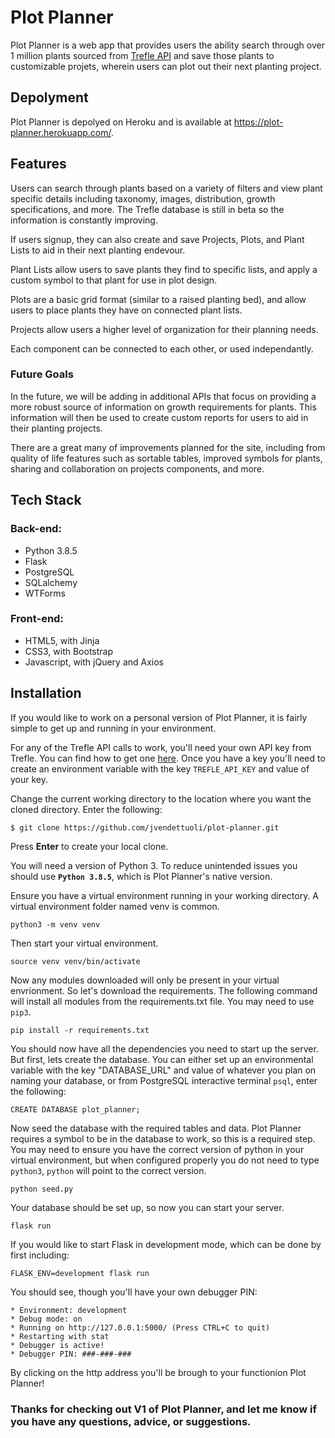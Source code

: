 # Plot Planner
Plot Planner is a web app that provides users the ability search through over 1 million plants sourced from [Trefle API](https://trefle.io/) and save those plants to customizable projets, wherein users can plot out their next planting project.

## Depolyment
Plot Planner is depolyed on Heroku and is available at https://plot-planner.herokuapp.com/.

## Features
Users can search through plants based on a variety of filters and view plant specific details including taxonomy, images, distribution, growth specifications, and more. The Trefle database is still in beta so the information is constantly improving.

If users signup, they can also create and save Projects, Plots, and Plant Lists to aid in their next planting endevour. 

Plant Lists allow users to save plants they find to specific lists, and apply a custom symbol to that plant for use in plot design. 

Plots are a basic grid format (similar to a raised planting bed), and allow users to place plants they have on connected plant lists.

Projects allow users a higher level of organization for their planning needs. 

Each component can be connected to each other, or used independantly. 

### Future Goals
In the future, we will be adding in additional APIs that focus on providing a more robust source of information on growth requirements for plants. This information will then be used to create custom reports for users to aid in their planting projects.

There are a great many of improvements planned for the site, including from quality of life features such as sortable tables, improved symbols for plants, sharing and collaboration on projects components, and more.

## Tech Stack
### Back-end:
 - Python 3.8.5 
 - Flask
 - PostgreSQL
 - SQLalchemy
 - WTForms
 
### Front-end:
 - HTML5, with Jinja
 - CSS3, with Bootstrap
 - Javascript, with jQuery and Axios

## Installation
If you would like to work on a personal version of Plot Planner, it is fairly simple to get up and running in your environment.

For any of the Trefle API calls to work, you'll need your own API key from Trefle. You can find how to get one [here](https://docs.trefle.io/docs/guides/getting-started). Once you have a key you'll need to create an environment variable with the key `TREFLE_API_KEY` and value of your key.

Change the current working directory to the location where you want the cloned directory. Enter the following:

    $ git clone https://github.com/jvendettuoli/plot-planner.git

Press **Enter** to create your local clone.

You will need a version of Python 3. To reduce unintended issues you should use **`Python 3.8.5`**, which is Plot Planner's native version.

Ensure you have a virtual environment running in your working directory. A virtual environment folder named venv is common.

    python3 -m venv venv

Then start your virtual environment.

    source venv venv/bin/activate

Now any modules downloaded will only be present in your virtual envrionment. So let's download the requirements. The following command will install all modules from the requirements.txt file. You may need to use `pip3`.

    pip install -r requirements.txt

You should now have all the dependencies you need to start up the server. But first, lets create the database. You can either set up an environmental variable with the key "DATABASE_URL" and value of whatever you plan on naming your database, or from PostgreSQL interactive terminal `psql`, enter the following:

    CREATE DATABASE plot_planner;

Now seed the database with the required tables and data. Plot Planner requires a symbol to be in the database to work, so this is a required step. You may need to ensure you have the correct version of python in your virtual environment, but when configured properly you do not need to type `python3`, `python` will point to the correct version.

    python seed.py

Your database should be set up, so now you can start your server.

    flask run

If you would like to start Flask in development mode, which can be done by first including:

    FLASK_ENV=development flask run

You should see, though you'll have your own debugger PIN:

    * Environment: development
    * Debug mode: on
    * Running on http://127.0.0.1:5000/ (Press CTRL+C to quit)
    * Restarting with stat
    * Debugger is active!
    * Debugger PIN: ###-###-###


By clicking on the http address you'll be brough to your functionion Plot Planner!

### Thanks for checking out V1 of Plot Planner, and let me know if you have any questions, advice, or suggestions.